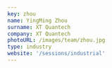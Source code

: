```yaml
---
key: zhou
name: YingMing Zhou
surname: XT Quantech
company: XT Quantech
photoURL: /images/team/zhou.jpg
type: industry
website: '/sessions/industrial'
---
```

